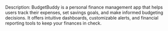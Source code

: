 Description: BudgetBuddy is a personal finance management app that helps users track their expenses, set savings goals, and make informed budgeting decisions. It offers intuitive dashboards, customizable alerts, and financial reporting tools to keep your finances in check.
